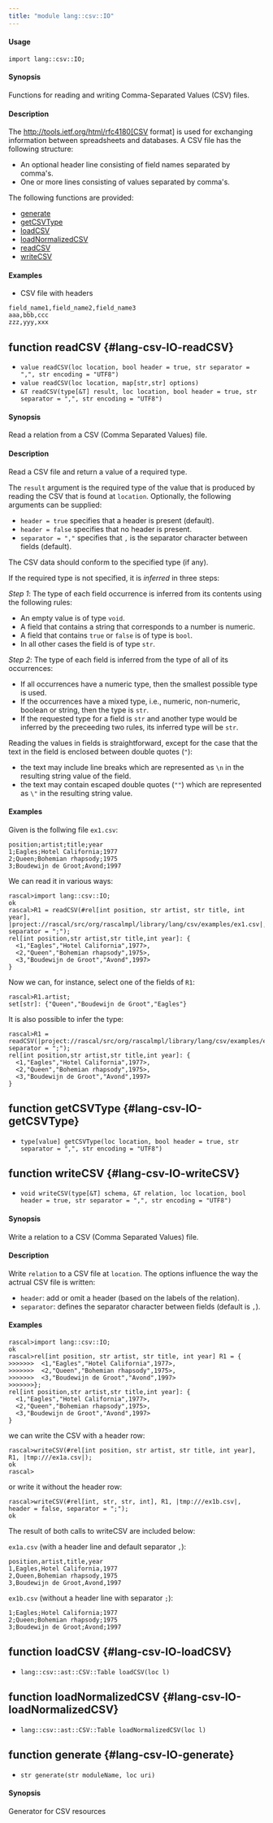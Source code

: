 ```yaml
---
title: "module lang::csv::IO"
---
```


#### Usage

`import lang::csv::IO;`

#### Synopsis

Functions for reading and writing Comma-Separated Values (CSV) files.

#### Description

The http://tools.ietf.org/html/rfc4180[CSV format] is used for exchanging
information between spreadsheets and databases. A CSV file has the following structure:

*  An optional header line consisting of field names separated by comma's.
*  One or more lines consisting of values separated by comma's.

The following functions are provided:

* [generate](../../../Library/lang/csv/IO.md#lang::csv::IO-generate)
* [getCSVType](../../../Library/lang/csv/IO.md#lang::csv::IO-getCSVType)
* [loadCSV](../../../Library/lang/csv/IO.md#lang::csv::IO-loadCSV)
* [loadNormalizedCSV](../../../Library/lang/csv/IO.md#lang::csv::IO-loadNormalizedCSV)
* [readCSV](../../../Library/lang/csv/IO.md#lang::csv::IO-readCSV)
* [writeCSV](../../../Library/lang/csv/IO.md#lang::csv::IO-writeCSV)

#### Examples

* CSV file with headers
```csv
field_name1,field_name2,field_name3
aaa,bbb,ccc 
zzz,yyy,xxx 
```

## function readCSV {#lang-csv-IO-readCSV}

* ``value readCSV(loc location, bool header = true, str separator = ",", str encoding = "UTF8")``
* ``value readCSV(loc location, map[str,str] options)``
* ``&T readCSV(type[&T] result, loc location, bool header = true, str separator = ",", str encoding = "UTF8")``

#### Synopsis

Read a relation from a CSV (Comma Separated Values) file.

#### Description

Read a CSV file and return a value of a required type.

The `result` argument is the required type of the value that is produced by reading the CSV
that is found at `location`.
Optionally, the following arguments can be supplied:

*  `header = true` specifies that a header is present (default).
*  `header = false` specifies that no header is present.
*  `separator = ","` specifies that `,` is the separator character between fields (default).

The CSV data should conform to the specified type (if any).

If the required type is not specified, it is _inferred_ in three steps:

_Step 1_: The type of each field occurrence is inferred from its contents using the
following rules:

*  An empty value is of type `void`.
*  A field that contains a string that corresponds to a number is numeric.
*  A field that contains `true` or `false` is of type is `bool`.
*  In all other cases the field is of type `str`.

_Step 2_: The type of each field is inferred from the type of all of its occurrences:

*  If all occurrences have a numeric type, then the smallest possible type is used.
*  If the occurrences have a mixed type, i.e., numeric, non-numeric, boolean or string, then the type is `str`.
*  If the requested type for a field is `str` and another type would be inferred by the preceeding two rules, 
its inferred type will be `str`.

Reading the values in fields is straightforward, except for the case that the text in the field is enclosed between double quotes (`"`):

*  the text may include line breaks which are represented as `\n` in the resulting string value of the field.
*  the text may contain escaped double quotes (`""`) which are represented as `\"` in the resulting string value.

#### Examples

Given is the follwing file `ex1.csv`:

```rascal
position;artist;title;year
1;Eagles;Hotel California;1977
2;Queen;Bohemian rhapsody;1975
3;Boudewijn de Groot;Avond;1997
```

We can read it in various ways:

```rascal-shell 
rascal>import lang::csv::IO;
ok
rascal>R1 = readCSV(#rel[int position, str artist, str title, int year],  |project://rascal/src/org/rascalmpl/library/lang/csv/examples/ex1.csv|, separator = ";");
rel[int position,str artist,str title,int year]: {
  <1,"Eagles","Hotel California",1977>,
  <2,"Queen","Bohemian rhapsody",1975>,
  <3,"Boudewijn de Groot","Avond",1997>
}
```
Now we can, for instance, select one of the fields of `R1`:

```rascal-shell ,continue
rascal>R1.artist;
set[str]: {"Queen","Boudewijn de Groot","Eagles"}
```
It is also possible to infer the type:

```rascal-shell ,continue
rascal>R1 = readCSV(|project://rascal/src/org/rascalmpl/library/lang/csv/examples/ex1.csv|, separator = ";");
rel[int position,str artist,str title,int year]: {
  <1,"Eagles","Hotel California",1977>,
  <2,"Queen","Bohemian rhapsody",1975>,
  <3,"Boudewijn de Groot","Avond",1997>
}
```

## function getCSVType {#lang-csv-IO-getCSVType}

* ``type[value] getCSVType(loc location, bool header = true, str separator = ",", str encoding = "UTF8")``

## function writeCSV {#lang-csv-IO-writeCSV}

* ``void writeCSV(type[&T] schema, &T relation, loc location, bool header = true, str separator = ",", str encoding = "UTF8")``

#### Synopsis

Write a relation to a CSV (Comma Separated Values) file.

#### Description

Write `relation` to a CSV file at `location`.
The options influence the way the actrual CSV file is written:

*  `header`: add or omit a header (based on the labels of the relation).
*  `separator`: defines the separator character between fields (default is `,`).

#### Examples

```rascal-shell 
rascal>import lang::csv::IO;
ok
rascal>rel[int position, str artist, str title, int year] R1 = {
>>>>>>>  <1,"Eagles","Hotel California",1977>,
>>>>>>>  <2,"Queen","Bohemian rhapsody",1975>,
>>>>>>>  <3,"Boudewijn de Groot","Avond",1997>
>>>>>>>};
rel[int position,str artist,str title,int year]: {
  <1,"Eagles","Hotel California",1977>,
  <2,"Queen","Bohemian rhapsody",1975>,
  <3,"Boudewijn de Groot","Avond",1997>
}
```
we can write the CSV with a header row:
```rascal-shell
rascal>writeCSV(#rel[int position, str artist, str title, int year], R1, |tmp:///ex1a.csv|);
ok
rascal>
```
or write it without the header row:
```rascal-shell
rascal>writeCSV(#rel[int, str, str, int], R1, |tmp:///ex1b.csv|, header = false, separator = ";");
ok
```

The result of both calls to writeCSV are included below:

`ex1a.csv` (with a header line and default separator `,`):
```rascal
position,artist,title,year
1,Eagles,Hotel California,1977
2,Queen,Bohemian rhapsody,1975
3,Boudewijn de Groot,Avond,1997
```

`ex1b.csv` (without a header line with separator `;`):
```rascal
1;Eagles;Hotel California;1977
2;Queen;Bohemian rhapsody;1975
3;Boudewijn de Groot;Avond;1997
```

## function loadCSV {#lang-csv-IO-loadCSV}

* ``lang::csv::ast::CSV::Table loadCSV(loc l)``

## function loadNormalizedCSV {#lang-csv-IO-loadNormalizedCSV}

* ``lang::csv::ast::CSV::Table loadNormalizedCSV(loc l)``

## function generate {#lang-csv-IO-generate}

* ``str generate(str moduleName, loc uri)``

#### Synopsis

Generator for CSV resources

